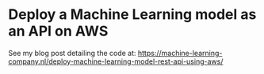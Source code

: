 # Deploy a Machine Learning model as an API on AWS

See my blog post detailing the code at: https://machine-learning-company.nl/deploy-machine-learning-model-rest-api-using-aws/
